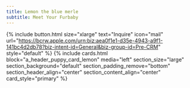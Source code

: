 ```yaml
---
title: Lemon the blue merle
subtitle: Meet Your Furbaby
---
```


{% include button.html size="xlarge" text="Inquire" icon="mail" url="https://bcrw.apple.com/urn:biz:aea0f1e1-d35e-4943-a9f1-141bc4d2db78?biz-intent-id=General&biz-group-id=Pre-CRM" style="default" %} 
{% include cards.html 
  block="a_header_puppy_card_lemon" 
  media="left" 
  section_size="large"
  section_background="default"
  section_padding_remove="bottom"
  section_header_align="center"
  section_content_align="center"
  card_style="primary"
%}
